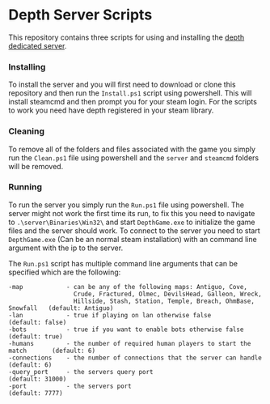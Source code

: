 # Depth Server Scripts
This repository contains three scripts for using and installing the [depth](https://store.steampowered.com/app/274940/Depth/) [dedicated server](https://steamcommunity.com/app/274940/discussions/4/616198900642062316/).

### Installing
To install the server and you will first need to download or clone this repository and then run the `Install.ps1` script using powershell. This will install steamcmd and then prompt you for your steam login. For the scripts to work you need have depth registered in your steam library.

### Cleaning
To remove all of the folders and files associated with the game you simply run the `Clean.ps1` file using powershell and the `server` and `steamcmd` folders will be removed.

### Running
To run the server you simply run the `Run.ps1` file using powershell. The server might not work the first time its run, to fix this you need to navigate to `.\server\Binaries\Win32\` and start `DepthGame.exe` to initialize the game files and the server should work. To connect to the server you need to start `DepthGame.exe` (Can be an normal steam installation) with an command line argument with the ip to the server.

The `Run.ps1` script has multiple command line arguments that can be specified which are the following:
```
-map            - can be any of the following maps: Antiguo, Cove,
                  Crude, Fractured, Olmec, DevilsHead, Galleon, Wreck, 
                  Hillside, Stash, Station, Temple, Breach, OhmBase, Snowfall   (default: Antiguo)
-lan            - true if playing on lan otherwise false                        (default: false)         
-bots           - true if you want to enable bots otherwise false               (default: true)
-humans         - the number of required human players to start the match       (default: 6)
-connections    - the number of connections that the server can handle          (default: 6)
-query_port     - the servers query port                                        (default: 31000)
-port           - the servers port                                              (default: 7777)
```
